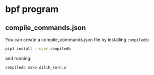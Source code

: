 bpf program
===========

compile\_commands.json
----------------------

You can create a compile\_commands.json file by installing `compiledb`:

```sh
pip3 install --user compiledb
```

and running:

```sh
compiledb make dilih_kern.o
```
